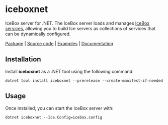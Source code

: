 # iceboxnet

IceBox server for .NET.
The IceBox server loads and manages [IceBox services], allowing you to build Ice servers as collections of services
that can be dynamically configured.

[Package][package] | [Source code][source] | [Examples][examples] | [Documentation][docs]

## Installation

Install **iceboxnet** as a .NET tool using the following command:

```shell
dotnet tool install iceboxnet --prerelease --create-manifest-if-needed
```

## Usage

Once installed, you can start the IceBox server with:

```shell
dotnet iceboxnet --Ice.Config=icebox.config
```

[docs]:https://docs.zeroc.com/ice/latest/csharp/
[examples]: https://github.com/zeroc-ice/ice-demos/tree/main/csharp
[package]: https://www.nuget.org/packages/iceboxnet
[IceBox services]: https://www.nuget.org/packages/ZeroC.IceBox
[source]: https://github.com/zeroc-ice/ice/tree/main/csharp/src/iceboxnet
